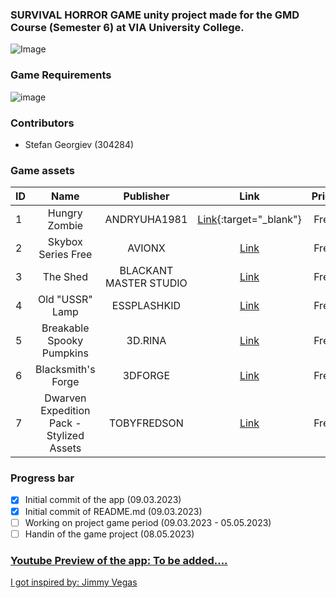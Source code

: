 ### SURVIVAL HORROR GAME unity project made for the GMD Course (Semester 6) at VIA University College. 
![Image](https://upload.wikimedia.org/wikipedia/commons/5/5d/VIA_UC_logo.png)

### Game Requirements
![image](https://user-images.githubusercontent.com/82092907/224055115-42dbe32d-a131-446e-bc0a-dd216099dfb6.png)

### Contributors
- Stefan Georgiev (304284)

### Game assets

| ID | Name | Publisher |  Link   | Price  | 
| -- |:-------:|:-------------:|:--------:|:--------:|
| 1  | Hungry Zombie | ANDRYUHA1981 | [Link](https://assetstore.unity.com/packages/3d/characters/hungry-zombie-99750){:target="_blank"} | Free |
| 2  | Skybox Series Free | AVIONX | [Link](https://assetstore.unity.com/packages/2d/textures-materials/sky/skybox-series-free-103633) | Free |
| 3  | The Shed | BLACKANT MASTER STUDIO | [Link](https://assetstore.unity.com/packages/3d/environments/urban/the-shed-10303) | Free |
| 4  | Old "USSR" Lamp | ESSPLASHKID | [Link](https://assetstore.unity.com/packages/3d/props/electronics/old-ussr-lamp-110400) | Free |
| 5  | Breakable Spooky Pumpkins | 3D.RINA | [Link](https://assetstore.unity.com/packages/3d/props/food/breakable-spooky-pumpkins-12060) | Free |
| 6  | Blacksmith's Forge | 3DFORGE | [Link](https://assetstore.unity.com/packages/3d/environments/fantasy/blacksmith-s-forge-17785) | Free | 
| 7  | Dwarven Expedition Pack - Stylized Assets | TOBYFREDSON | [Link](https://assetstore.unity.com/packages/3d/environments/dungeons/dwarven-expedition-pack-stylized-assets-155149) | Free |

### Progress bar
- [x] Initial commit of the app (09.03.2023)
- [x] Initial commit of README.md (09.03.2023) 
- [ ] Working on project game period (09.03.2023 - 05.05.2023)
- [ ] Handin of the game project (08.05.2023)

### [Youtube Preview of the app: To be added....]()

[I got inspired by: Jimmy Vegas](https://www.youtube.com/@JimmyVegasUnity) 
